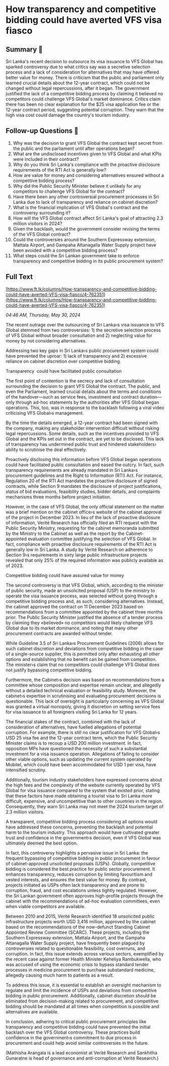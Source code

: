 # How transparency and competitive bidding could have averted VFS visa fiasco

## Summary 🤖

Sri Lanka's recent decision to outsource its visa issuance to VFS Global has sparked controversy due to what critics say was a secretive selection process and a lack of consideration for alternatives that may have offered better value for money. There is criticism that the public and parliament only learned crucial details about the 12-year contract, which could not be changed without legal repercussions, after it began. The government justified the lack of a competitive bidding process by claiming it believed no competitors could challenge VFS Global's market dominance. Critics claim there has been no clear explanation for the $25 visa application fee or the 12-year contract period, suggesting potential corruption. They warn that the high visa cost could damage the country's tourism industry.


## Follow-up Questions 🤖

1. Why was the decision to grant VFS Global the contract kept secret from the public and the parliament until after operations began?
2. What are the undisclosed incentives given to VFS Global and what KPIs were included in their contract?
3. Why do you think Sri Lanka's compliance with the proactive disclosure requirements of the RTI Act is generally low?
4. How are value for money and considering alternatives ensured without a competitive bidding process?
5. Why did the Public Security Minister believe it unlikely for any competitors to challenge VFS Global for the contract?
6. Have there been any other controversial procurement processes in Sri Lanka due to lack of transparency and reliance on cabinet discretion?
7. What is the financial implication of VFS Global's contract and the controversy surrounding it?
8. How will the VFS Global contract affect Sri Lanka's goal of attracting 2.3 million visitors in 2024?
9. Given the backlash, would the government consider revising the terms of the VFS Global contract?
10. Could the controversies around the Southern Expressway extension, Mattala Airport, and Gampaha Attanagalla Water Supply project have been avoided with a competitive bidding process?
11. What steps could the Sri Lankan government take to enforce transparency and competitive bidding in its public procurement system?

## Full Text

[https://www.ft.lk/columns/How-transparency-and-competitive-bidding-could-have-averted-VFS-visa-fiasco/4-762351](https://www.ft.lk/columns/How-transparency-and-competitive-bidding-could-have-averted-VFS-visa-fiasco/4-762351)

*04:46 AM, Thursday, May 30, 2024*

The recent outrage over the outsourcing of Sri Lanka›s visa issuance to VFS Global stemmed from two controversies: 1) the secretive selection process of VFS Global without broader consultation and 2) neglecting value for money by not considering alternatives.

Addressing two key gaps in Sri Lanka›s public procurement system could have prevented the uproar: 1) lack of transparency and 2) excessive reliance on cabinet discretion over competitive bidding.

Transparency  could have facilitated public consultation

The first point of contention is the secrecy and lack of consultation surrounding the decision to grant VFS Global the contract. The public, and even the Parliament, learned crucial details about the terms and conditions of the handover—such as service fees, investment and contract duration—only through ad-hoc statements by the authorities after VFS Global began operations. This, too, was in response to the backlash following a viral video criticising VFS Global›s management.

By the time the details emerged, a 12-year contract had been signed with the company, making any stakeholder intervention difficult without risking legal repercussions. Some details, such as the incentives provided to VFS Global and the KPIs set out in the contract, are yet to be disclosed. This lack of transparency has undermined public trust and hindered stakeholders› ability to scrutinise the deal effectively.

Proactively disclosing this information before VFS Global began operations could have facilitated public consultation and eased the outcry. In fact, such transparency requirements are already mandated in Sri Lanka›s procurement guidelines and the Right to Information (RTI) Act. For instance, Regulation 20 of the RTI Act mandates the proactive disclosure of signed contracts, while Section 9 mandates the disclosure of project justifications, status of bid evaluations, feasibility studies, bidder details, and complaints mechanisms three months before project initiation.

However, in the case of VFS Global, the only official statement on the matter was a brief mention on the cabinet office›s website of the cabinet approval of the project in December 2023. In lieu of the lack of proactive disclosure of information, Verité Research has officially filed an RTI request with the Public Security Ministry, requesting for the cabinet memoranda submitted by the Ministry to the Cabinet as well as the report by the Cabinet-appointed evaluation committee justifying the selection of VFS Global. In fact, compliance with proactive disclosure requirements of the RTI Act is generally low in Sri Lanka. A study by Verité Research on adherence to Section 9›s requirements in sixty large public infrastructure projects revealed that only 25% of the required information was publicly available as of 2023.

Competitive bidding could have assured value for money

The second controversy is that VFS Global, which, according to the minister of public security, made an unsolicited proposal (USP) to the ministry to operate the visa issuance process, was selected without going through a competitive bidding process and, as such, considering alternatives. Instead, the cabinet approved the contract on 11 December 2023 based on recommendations from a committee appointed by the cabinet three months prior. The Public Security Minister justified the absence of a tender process by claiming they «believed» no competitors would likely challenge VFS Global due to its market dominance, and noting that many other procurement contracts are awarded without tender.

While Guideline 3.5 of Sri Lanka›s Procurement Guidelines (2006) allows for such cabinet discretion and deviations from competitive bidding in the case of a single-source supplier, this is permitted only after exhausting all other options and establishing that no benefit can be gained from competition. The minister›s claim that no competitors could challenge VFS Global does not justify bypassing competitive bidding.

Furthermore, the Cabinet›s decision was based on recommendations from a committee whose composition and expertise remain unclear, and allegedly without a detailed technical evaluation or feasibility study. Moreover, the cabinet›s expertise in scrutinising and evaluating procurement decisions is questionable. This lack of oversight is particularly concerning as VFS Global was granted a virtual monopoly, giving it discretion on setting service fees for visa issuance to all foreigners visiting Sri Lanka for 12 years.

The financial stakes of the contract, combined with the lack of consideration of alternatives, have fuelled allegations of potential corruption. For example, there is still no clear justification for VFS Global›s USD 25 visa fee and the 12-year contract term, which the Public Security Minister claims is to recoup a USD 200 million investment. In fact, opposition MPs have questioned the necessity of such a substantial investment for a visa issuance operation. Allegations of failing to consider other viable options, such as updating the current system operated by Mobitel, which could have been accommodated for USD 1 per visa, have intensified scrutiny.

Additionally, tourism industry stakeholders have expressed concerns about the high fees and the complexity of the website currently operated by VFS Global for visa issuance compared to the system that existed prior, stating that these factors have made obtaining a tourist visa to Sri Lanka more difficult, expensive, and uncompetitive than to other countries in the region. Consequently, they warn Sri Lanka may not meet the 2024 tourism target of 2.3 million visitors.

A transparent, competitive bidding process considering all options would have addressed these concerns, preventing the backlash and potential harm to the tourism industry. This approach would have cultivated greater trust and confidence in the government›s decision, even if VFS Global was ultimately deemed the best option.

In fact, this controversy highlights a pervasive issue in Sri Lanka: the frequent bypassing of competitive bidding in public procurement in favour of cabinet-approved unsolicited proposals (USPs). Globally, competitive bidding is considered the best practice for public sector procurement. It enhances transparency, reduces corruption by limiting favouritism and vested interests, and ensures the best value for money. By contrast, projects initiated as USPs often lack transparency and are prone to corruption, fraud, and cost escalations unless tightly regulated. However, the Sri Lankan government often approves high-profile projects through the cabinet with the recommendations of ad-hoc evaluation committees, even when viable competitors are available.

Between 2010 and 2015, Verité Research identified 18 unsolicited public infrastructure projects worth USD 3,416 million, approved by the cabinet based on the recommendations of the now-defunct Standing Cabinet Appointed Review Committee (SCARC). These projects, including the Southern Expressway extension, Mattala Airport, and the Gampaha Attanagalla Water Supply project, have frequently been plagued by controversies related to questionable feasibility, cost overruns, and corruption. In fact, this issue extends across various sectors, exemplified by the recent case against former Health Minister Keheliya Rambukwella, who was accused of using the economic crisis to bypass standard tender processes in medicine procurement to purchase substandard medicine, allegedly causing much harm to patients as a result.

To address this issue, it is essential to establish an oversight mechanism to regulate and limit the incidence of USPs and deviations from competitive bidding in public procurement. Additionally, cabinet discretion should be eliminated from decision-making related to procurement, and competitive bidding should be mandated at all times when competition is possible and alternatives are available.

In conclusion, adhering to critical public procurement principles like transparency and competitive bidding could have prevented the initial backlash over the VFS Global controversy. These practices build confidence in the government›s commitment to due process in procurement and could help avoid similar controversies in the future.

(Mathisha Arangala is a lead economist at Verité Research and Sankhitha Gunaratne is head of governance and anti-corruption at Verité Research.)

